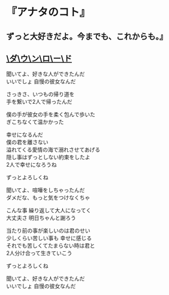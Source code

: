 # 『アナタのコト』


## ずっと大好きだよ。今までも、これからも。』  
[\ダ\ウ\ン\ロ\ー\ド](//drive.google.com/open?id=0B_CAtj3a1LEESEtMdWh4a2tvMXM)
-----------------------------------------------------

聞いてよ、好きな人ができたんだ  
いいでしょ 自慢の彼女なんだ  

さっきさ、いつもの帰り道を  
手を繋いで2人で帰ったんだ  

僕の手が彼女の手を柔く包んで歩いた  
ぎこちなくて温かかった  

幸せになるんだ  
僕の君を離さない  
溢れてくる愛情の海で溺れさせてあげる  
隠し事はずっとしない約束をしたよ  
2人で幸せになろうね  

ずっとよろしくね  

聞いてよ、喧嘩をしちゃったんだ  
ダメだな、もっと気をつけなくちゃ  

こんな事 繰り返して大人になってく  
大丈夫さ 明日ちゃんと謝ろう  

当たり前の事が楽しいのは君のせい  
少しくらい苦しい事も 幸せに感じる  
それでも苦しくてたまらない時は君と  
2人分け合って生きていこう  

ずっとよろしくね  

聞いてよ、好きな人ができたんだ  
いいでしょ 自慢の彼女なんだ  
